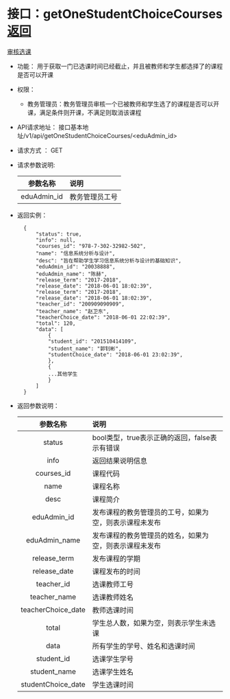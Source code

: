 ﻿<!-- markdownlint-disable MD033-->
<!-- 禁止MD033类型的警告 https://www.npmjs.com/package/markdownlint -->

# 接口：getOneStudentChoiceCourses  [返回](../README.md)
[审核选课](../用例/审核选课.md)

- 功能：
    用于获取一门已选课时间已经截止，并且被教师和学生都选择了的课程是否可以开课
    
- 权限：
    - 教务管理员：教务管理员审核一个已被教师和学生选了的课程是否可以开课，满足条件则开课，不满足则取消该课程
    
- API请求地址： 
    接口基本地址/v1/api/getOneStudentChoiceCourses/<eduAdmin_id>

- 请求方式 ：
    GET

- 请求参数说明:

  |参数名称|说明|
  |:---------:|:--------------------------------------------------------|
  |eduAdmin_id|教务管理员工号|
    
- 返回实例：

        {
            "status": true,
            "info": null,
            "courses_id": "978-7-302-32982-502",
            "name": "信息系统分析与设计",
            "desc": "旨在帮助学生学习信息系统分析与设计的基础知识",
            "eduAdmin_id": "20038888",
            "eduAdmin_name": "陈赫",
            "release_term": "2017-2018",
            "release_date": "2018-06-01 18:02:39",
            "release_term": "2017-2018",
            "release_date": "2018-06-01 18:02:39",
            "teacher_id": "200909090909",
            "teacher_name": "赵卫东",
            "teacherChoice_date": "2018-06-01 22:02:39",
            "total": 120,
            "data": [
                {
                "student_id": "201510414109",
                "student_name": "郭钊彬",
                "studentChoice_date": "2018-06-01 23:02:39",
                },
                {
                ...其他学生
                }
            ]
        }
 
- 返回参数说明：
 
  |参数名称|说明|
  |:---------:|:--------------------------------------------------------|
  |status|bool类型，true表示正确的返回，false表示有错误|
  |info|返回结果说明信息|
  |courses_id|课程代码|
  |name|课程名称|
  |desc|课程简介|
  |eduAdmin_id|发布课程的教务管理员的工号，如果为空，则表示课程未发布|
  |eduAdmin_name|发布课程的教务管理员的姓名，如果为空，则表示课程未发布|
  |release_term|发布课程的学期|
  |release_date|课程发布的时间|
  |teacher_id|选课教师工号|
  |teacher_name|选课教师姓名|
  |teacherChoice_date|教师选课时间|
  |total|学生总人数，如果为空，则表示学生未选课|
  |data|所有学生的学号、姓名和选课时间|
  |student_id|选课学生学号|
  |student_name|选课学生姓名|
  |studentChoice_date|学生选课时间|
